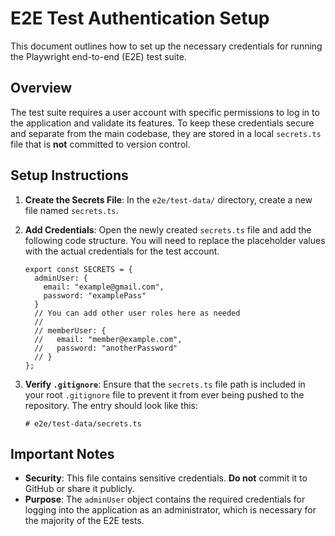 # E2E Test Authentication Setup

This document outlines how to set up the necessary credentials for running the Playwright end-to-end (E2E) test suite.

## Overview

The test suite requires a user account with specific permissions to log in to the application and validate its features. To keep these credentials secure and separate from the main codebase, they are stored in a local `secrets.ts` file that is **not** committed to version control.

## Setup Instructions

1.  **Create the Secrets File**: In the `e2e/test-data/` directory, create a new file named `secrets.ts`.

2.  **Add Credentials**: Open the newly created `secrets.ts` file and add the following code structure. You will need to replace the placeholder values with the actual credentials for the test account.

    ```
    export const SECRETS = {
      adminUser: {
        email: "example@gmail.com",
        password: "examplePass"
      }
      // You can add other user roles here as needed
      //
      // memberUser: {
      //   email: "member@example.com",
      //   password: "anotherPassword"
      // }
    };
    ```

3.  **Verify `.gitignore`**: Ensure that the `secrets.ts` file path is included in your root `.gitignore` file to prevent it from ever being pushed to the repository. The entry should look like this:

    ```
    # e2e/test-data/secrets.ts
    ```

## Important Notes

- **Security**: This file contains sensitive credentials. **Do not** commit it to GitHub or share it publicly.
- **Purpose**: The `adminUser` object contains the required credentials for logging into the application as an administrator, which is necessary for the majority of the E2E tests.

